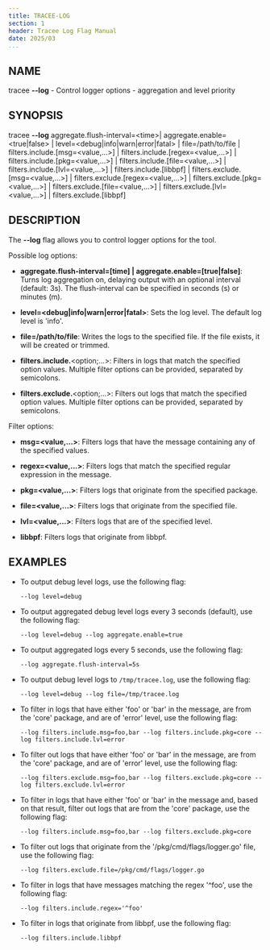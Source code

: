 ```yaml
---
title: TRACEE-LOG
section: 1
header: Tracee Log Flag Manual
date: 2025/03
...
```


## NAME

tracee **\-\-log** - Control logger options - aggregation and level priority

## SYNOPSIS

tracee **\-\-log** aggregate.flush-interval=<time\>| aggregate.enable=<true|false\> | level=<debug|info|warn|error|fatal\> | file=/path/to/file | filters.include.[msg=<value,...\>] | filters.include.[regex=<value,...\>] | filters.include.[pkg=<value,...\>] | filters.include.[file=<value,...\>] | filters.include.[lvl=<value,...\>] | filters.include.[libbpf] | filters.exclude.[msg=<value,...\>] | filters.exclude.[regex=<value,...\>] | filters.exclude.[pkg=<value,...\>] | filters.exclude.[file=<value,...\>] | filters.exclude.[lvl=<value,...\>] | filters.exclude.[libbpf]


## DESCRIPTION

The **\-\-log** flag allows you to control logger options for the tool.

Possible log options:

- **aggregate.flush-interval=[time] | aggregate.enable=[true|false]**: Turns log aggregation on, delaying output with an optional interval (default: 3s). The flush-interval can be specified in seconds (s) or minutes (m).

- **level=<debug|info|warn|error|fatal\>**: Sets the log level. The default log level is 'info'.

- **file=/path/to/file**: Writes the logs to the specified file. If the file exists, it will be created or trimmed.

- **filters.include.**<option;...\>: Filters in logs that match the specified option values. Multiple filter options can be provided, separated by semicolons.

- **filters.exclude.**<option;...\>: Filters out logs that match the specified option values. Multiple filter options can be provided, separated by semicolons.

Filter options:

- **msg=<value,...\>**: Filters logs that have the message containing any of the specified values.

- **regex=<value,...\>**: Filters logs that match the specified regular expression in the message.

- **pkg=<value,...\>**: Filters logs that originate from the specified package.

- **file=<value,...\>**: Filters logs that originate from the specified file.

- **lvl=<value,...\>**: Filters logs that are of the specified level.

- **libbpf**: Filters logs that originate from libbpf.

## EXAMPLES

- To output debug level logs, use the following flag:

  ```console
  --log level=debug
  ```

- To output aggregated debug level logs every 3 seconds (default), use the following flag:

  ```console
  --log level=debug --log aggregate.enable=true
  ```

- To output aggregated logs every 5 seconds, use the following flag:

  ```console
  --log aggregate.flush-interval=5s
  ```

- To output debug level logs to `/tmp/tracee.log`, use the following flag:

  ```console
  --log level=debug --log file=/tmp/tracee.log
  ```

- To filter in logs that have either 'foo' or 'bar' in the message, are from the 'core' package, and are of 'error' level, use the following flag:

  ```console
  --log filters.include.msg=foo,bar --log filters.include.pkg=core --log filters.include.lvl=error
  ```

- To filter out logs that have either 'foo' or 'bar' in the message, are from the 'core' package, and are of 'error' level, use the following flag:

  ```console
  --log filters.exclude.msg=foo,bar --log filters.exclude.pkg=core --log filters.exclude.lvl=error
  ```

- To filter in logs that have either 'foo' or 'bar' in the message and, based on that result, filter out logs that are from the 'core' package, use the following flag:

  ```console
  --log filters.include.msg=foo,bar --log filters.exclude.pkg=core
  ```

- To filter out logs that originate from the '/pkg/cmd/flags/logger.go' file, use the following flag:

  ```console
  --log filters.exclude.file=/pkg/cmd/flags/logger.go
  ```

- To filter in logs that have messages matching the regex '^foo', use the following flag:

  ```console
  --log filters.include.regex='^foo'
  ```

- To filter in logs that originate from libbpf, use the following flag:

  ```console
  --log filters.include.libbpf
  ```
